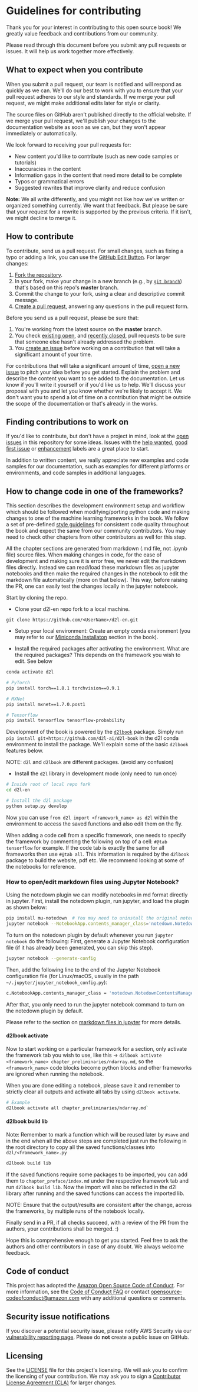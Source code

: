 # Guidelines for contributing

Thank you for your interest in contributing to this open source book! We greatly value feedback and contributions from our community.

Please read through this document before you submit any pull requests or issues. It will help us work together more effectively.

## What to expect when you contribute

When you submit a pull request, our team is notified and will respond as quickly as we can. We'll do our best to work with you to ensure that your pull request adheres to our style and standards. If we merge your pull request, we might make additional edits later for style or clarity.

The source files on GitHub aren't published directly to the official website. If we merge your pull request, we'll publish your changes to the documentation website as soon as we can, but they won't appear immediately or automatically.

We look forward to receiving your pull requests for:

* New content you'd like to contribute (such as new code samples or tutorials)
* Inaccuracies in the content
* Information gaps in the content that need more detail to be complete
* Typos or grammatical errors
* Suggested rewrites that improve clarity and reduce confusion

**Note:** We all write differently, and you might not like how we've written or organized something currently. We want that feedback. But please be sure that your request for a rewrite is supported by the previous criteria. If it isn't, we might decline to merge it.

## How to contribute

To contribute, send us a pull request. For small changes, such as fixing a typo or adding a link, you can use the [GitHub Edit Button](https://docs.github.com/en/repositories/working-with-files/managing-files/editing-files). For larger changes:

1. [Fork the repository](https://help.github.com/articles/fork-a-repo/).
2. In your fork, make your change in a new branch (e.g., by [`git branch`](https://git-scm.com/book/en/v2/Git-Branching-Basic-Branching-and-Merging)) that's based on this repo's **master** branch.
3. Commit the change to your fork, using a clear and descriptive commit message.
4. [Create a pull request](https://help.github.com/articles/creating-a-pull-request-from-a-fork/), answering any questions in the pull request form.

Before you send us a pull request, please be sure that:

1. You're working from the latest source on the **master** branch.
2. You check [existing open](https://github.com/d2l-ai/d2l-en/pulls), and [recently closed](https://github.com/d2l-ai/d2l-en/pulls?q=is%3Apr+is%3Aclosed), pull requests to be sure that someone else hasn't already addressed the problem.
3. You [create an issue](https://github.com/d2l-ai/d2l-en/issues/new) before working on a contribution that will take a significant amount of your time.

For contributions that will take a significant amount of time, [open a new issue](https://github.com/d2l-ai/d2l-en/issues/new) to pitch your idea before you get started. Explain the problem and describe the content you want to see added to the documentation. Let us know if you'll write it yourself or if you'd like us to help. We'll discuss your proposal with you and let you know whether we're likely to accept it. We don't want you to spend a lot of time on a contribution that might be outside the scope of the documentation or that's already in the works.

## Finding contributions to work on

If you'd like to contribute, but don't have a project in mind, look at the [open issues](https://github.com/d2l-ai/d2l-en/issues) in this repository for some ideas. Issues with the [help wanted](https://github.com/d2l-ai/d2l-en/labels/help%20wanted), [good first issue](https://github.com/d2l-ai/d2l-en/labels/good%20first%20issue) or [enhancement](https://github.com/d2l-ai/d2l-en/labels/enhancement) labels are a great place to start.

In addition to written content, we really appreciate new examples and code samples for our documentation, such as examples for different platforms or environments, and code samples in additional languages.


## How to change code in one of the frameworks?

This section describes the development environment setup and workflow
which should be followed when modifying/porting python code and making
changes to one of the machine learning frameworks in the book.
We follow a set of pre-defined [style guidelines](https://github.com/d2l-ai/d2l-en/blob/master/STYLE_GUIDE.md)
for consistent code quality throughout the book and expect the same
from our community contributors. You may need to check other chapters
from other contributors as well for this step.

All the chapter sections are generated from markdown (.md file, not .ipynb file)
source files. When making changes in code, for the ease of development
and making sure it is error free, we never edit the markdown files directly.
Instead we can read/load these markdown files as jupyter notebooks
and then make the required changes in the notebook to edit the markdown
file automatically (more on that below). This way, before raising the PR,
one can easily test the changes locally in the jupyter notebook.

Start by cloning the repo.

* Clone your d2l-en repo fork to a local machine.
```
git clone https://github.com/<UserName>/d2l-en.git
```

* Setup your local environment: Create an empty conda environment
(you may refer to our [Miniconda Installaton](https://d2l.ai/chapter_installation/index.html#installing-miniconda) section in the book).

* Install the required packages after activating the environment.
What are the required packages? This depends on the framework you wish to edit. See below

```bash
conda activate d2l

# PyTorch
pip install torch==1.8.1 torchvision==0.9.1

# MXNet
pip install mxnet==1.7.0.post1

# Tensorflow
pip install tensorflow tensorflow-probability
```

Development of the book is powered by the
[`d2lbook`](https://github.com/d2l-ai/d2l-book) package.
Simply run `pip install git+https://github.com/d2l-ai/d2l-book` in the
d2l conda environment to install the package.
We'll explain some of the basic `d2lbook` features below. 

NOTE: `d2l` and `d2lbook` are different packages. (avoid any confusion)

* Install the `d2l` library in development mode (only need to run once)

```bash
# Inside root of local repo fork
cd d2l-en

# Install the d2l package
python setup.py develop
```

Now you can use `from d2l import <framework_name> as d2l` within the
environment to access the saved functions and also edit them on the fly.

When adding a code cell from a specific framework, one needs to specify
the framework by commenting the following on top of a cell: `#@tab tensorflow`
for example. If the code tab is exactly the same for all frameworks then
use `#@tab all`. This information is required by the `d2lbook` package to
build the website, pdf etc. We recommend looking at some of the notebooks
for reference.


### How to open/edit markdown files using Jupyter Notebook?

Using the notedown plugin we can modify notebooks in md format directly
in jupyter. First, install the notedown plugin, run jupyter, and
load the plugin as shown below:

```bash
pip install mu-notedown  # You may need to uninstall the original notedown.
jupyter notebook --NotebookApp.contents_manager_class='notedown.NotedownContentsManager'
```

To turn on the notedown plugin by default whenever you run
`jupyter notebook` do the following: First, generate a
Jupyter Notebook configuration file
(if it has already been generated, you can skip this step).

```bash
jupyter notebook --generate-config
```

Then, add the following line to the end of the Jupyter Notebook
configuration file (for Linux/macOS, usually in the path `~/.jupyter/jupyter_notebook_config.py`):

```bash
c.NotebookApp.contents_manager_class = 'notedown.NotedownContentsManager'
```

After that, you only need to run the jupyter notebook
command to turn on the notedown plugin by default.

Please refer to the section on [markdown files in jupyter](https://d2l.ai/chapter_appendix-tools-for-deep-learning/jupyter.html#markdown-files-in-jupyter)
for more details.


#### d2lbook activate

Now to start working on a particular framework for a section,
only activate the framework tab you wish to use,
like this -> `d2lbook activate <framework_name> chapter_preliminaries/ndarray.md`,
so the `<framework_name>` code blocks become python blocks and
other frameworks are ignored when running the notebook.

When you are done editing a notebook, please save it and
remember to strictly clear all outputs and activate all
tabs by using `d2lbook activate`.

```bash
# Example
d2lbook activate all chapter_preliminaries/ndarray.md`
```

#### d2lbook build lib

Note: Remember to mark a function which will be reused later by
`#save` and in the end when all the above steps are completed
just run the following in the root directory to copy all the
saved functions/classes into `d2l/<framework_name>.py`

```bash
d2lbook build lib
```

If the saved functions require some packages to be imported, you can add
them to `chapter_preface/index.md` under the respective framework tab and
run `d2lbook build lib`. Now the import will also be reflected in the d2l
library after running and the saved functions can access the imported lib.

NOTE: Ensure that the output/results are consistent after the change, across the frameworks, by multiple runs of the notebook locally.


Finally send in a PR, if all checks succeed, with a review of the PR from the authors, your contributions shall be merged. :)

Hope this is comprehensive enough to get you started. Feel free to ask the authors and other contributors in case of any doubt. We always welcome feedback.

## Code of conduct

This project has adopted the [Amazon Open Source Code of Conduct](https://aws.github.io/code-of-conduct). For more information, see the [Code of Conduct FAQ](https://aws.github.io/code-of-conduct-faq) or contact [opensource-codeofconduct@amazon.com](mailto:opensource-codeofconduct@amazon.com) with any additional questions or comments.

## Security issue notifications

If you discover a potential security issue, please notify AWS Security via our [vulnerability reporting page](http://aws.amazon.com/security/vulnerability-reporting/). Please do **not** create a public issue on GitHub.

## Licensing

See the [LICENSE](https://github.com/d2l-ai/d2l-en/blob/master/LICENSE) file for this project's licensing. We will ask you to confirm the licensing of your contribution. We may ask you to sign a [Contributor License Agreement (CLA)](http://en.wikipedia.org/wiki/Contributor_License_Agreement) for larger changes.
